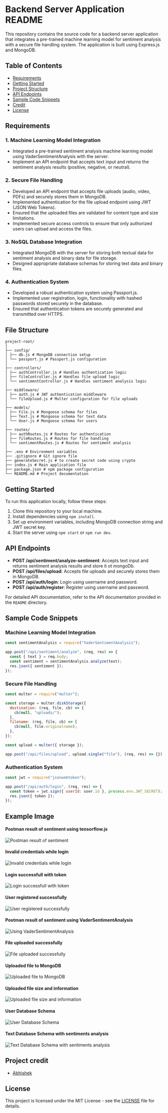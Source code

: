 # Backend Server Application README

This repository contains the source code for a backend server application that integrates a pre-trained machine learning model for sentiment analysis with a secure file handling system. The application is built using Express.js and MongoDB.

## Table of Contents

- [Requirements](#requirements)
- [Getting Started](#getting-started)
- [Project Structure](#project-structure)
- [API Endpoints](#api-endpoints)
- [Sample Code Snippets](#sample-code-snippets)
- [Credit](#project-credit)
- [License](#license)

## Requirements

### 1. Machine Learning Model Integration

- Integrated a pre-trained sentiment analysis machine learning model using VaderSentimentAnalysis with the server.
- Implement an API endpoint that accepts text input and returns the sentiment analysis results (positive, negative, or neutral).

### 2. Secure File Handling

- Developed an API endpoint that accepts file uploads (audio, video, PDFs) and securely stores them in MongoDB.
- Implemented authentication for the file upload endpoint using JWT (JSON Web Tokens).
- Ensured that the uploaded files are validated for content type and size limitations.
- Implemented secure access controls to ensure that only authorized users can upload and access the files.

### 3. NoSQL Database Integration

- Integrated MongoDB with the server for storing both textual data for sentiment analysis and binary data for file storage.
- Designed appropriate database schemas for storing text data and binary files.

### 4. Authentication System

- Developed a robust authentication system using Passport.js.
- Implemented user registration, login, functionality with hashed passwords stored securely in the database.
- Ensured that authentication tokens are securely generated and transmitted over HTTPS.

## File Structure

```
project-root/
│
├── config/
│ ├── db.js # MongoDB connection setup
│ └── passport.js # Passport.js configuration
│
├── controllers/
│ ├── authController.js # Handles authentication logic
│ ├── fileController.js # Handles file upload logic
│ └── sentimentController.js # Handles sentiment analysis logic
│
├── middleware/
│ ├── auth.js # JWT authentication middleware
│ └── fileUpload.js # Multer configuration for file uploads
│
├── models/
│ ├── File.js # Mongoose schema for files
│ ├── Text.js # Mongoose schema for text data
│ └── User.js # Mongoose schema for users
│
├── routes/
│ ├── authRoutes.js # Routes for authentication
│ ├── fileRoutes.js # Routes for file handling
│ └── sentimentRoutes.js # Routes for sentiment analysis
│
├── .env # Environment variables
├── .gitignore # Git ignore file
├── generateSecret.js # to create secret code using crypto
├── index.js # Main application file
├── package.json # npm package configuration
└── README.md # Project documentation
```

## Getting Started

To run this application locally, follow these steps:

1. Clone this repository to your local machine.
2. Install dependencies using `npm install`.
3. Set up environment variables, including MongoDB connection string and JWT secret key.
4. Start the server using `npm start` or `npm run dev`.

## API Endpoints

- **POST /api/sentiment/analyze-sentiment**: Accepts text input and returns sentiment analysis results and store it ot mongoDb.
- **POST /api/files/upload**: Accepts file uploads and securely stores them in MongoDB.
- **POST /api/auth/login**: Login using username and password.
- **POST /api/auth/register**: Register using username and password.

For detailed API documentation, refer to the API documentation provided in the `README` directory.

## Sample Code Snippets

### Machine Learning Model Integration

```javascript
const sentimentAnalysis = require("VaderSentimentAnalysis");

app.post("/api/sentiment/analyze", (req, res) => {
  const { text } = req.body;
  const sentiment = sentimentAnalysis.analyze(text);
  res.json({ sentiment });
});
```

### Secure File Handling

```javascript
const multer = require("multer");

const storage = multer.diskStorage({
  destination: (req, file, cb) => {
    cb(null, "uploads/");
  },
  filename: (req, file, cb) => {
    cb(null, file.originalname);
  },
});

const upload = multer({ storage });

app.post("/api/files/upload", upload.single("file"), (req, res) => {});
```

### Authentication System

```javascript
const jwt = require("jsonwebtoken");

app.post("/api/auth/login", (req, res) => {
  const token = jwt.sign({ userId: user.id }, process.env.JWT_SECRET);
  res.json({ token });
});
```

## Example Image

#### Postman result of sentiment using tensorflow.js

![Postman result of sentiment](image.png)

#### Invalid credentials while login

![Invalid credentials while login](./images/image-1.png)

#### Login successfull with token

![Login successfull with token](./images/image-2.png)

#### User registered successfully

![User registered successfully](./images/image-3.png)

#### Postman result of sentiment using VaderSentimentAnalysis

![Using VaderSentimentAnalysis ](./images/image-9.png)

#### File uploaded successfully

![File uploaded successfully ](./images/image-5.png)

#### Uploaded file to MongoDB

![Uploaded file to MongoDB](./images/image-6.png)

#### Uploaded file size and information

![Uploaded file size and information](./images/image-5.png)

#### User Database Schema

![User Database Schema](./images/image-7.png)

#### Text Database Schema with sentiments analysis

![Text Database Schema with sentiments analysis](./images/image-8.png)

## Project credit

- [Abhishek](https://github.com/thissudhir)

## License

This project is licensed under the MIT License - see the [LICENSE](LICENSE) file for details.
